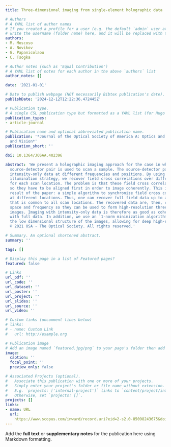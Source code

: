 ```yaml
---
title: Three-dimensional imaging from single-element holographic data

# Authors
# A YAML list of author names
# If you created a profile for a user (e.g. the default `admin` user at `content/authors/admin/`), 
# write the username (folder name) here, and it will be replaced with their full name and linked to their profile.
authors:
- M. Moscoso
- A. Novikov
- G. Papanicolaou
- C. Tsogka

# Author notes (such as 'Equal Contribution')
# A YAML list of notes for each author in the above `authors` list
author_notes: []

date: '2021-01-01'

# Date to publish webpage (NOT necessarily Bibtex publication's date).
publishDate: '2024-12-12T12:22:36.472445Z'

# Publication type.
# A single CSL publication type but formatted as a YAML list (for Hugo requirements).
publication_types:
- article-journal

# Publication name and optional abbreviated publication name.
publication: '*Journal of the Optical Society of America A: Optics and Image Science,
  and Vision*'
publication_short: ''

doi: 10.1364/JOSAA.402396

abstract: 'We present a holographic imaging approach for the case in which a single
  source-detector pair is used to scan a sample. The source-detector pair collects
  intensity-only data at different frequencies and positions. By using an appropriate
  illumination strategy, we recover field cross correlations over different frequencies
  for each scan location. The problem is that these field cross correlations are asynchronized,
  so they have to be aligned first in order to image coherently. This is the main
  result of the paper: a simple algorithm to synchronize field cross correlations
  at different locations. Thus, one can recover full field data up to a global phase
  that is common to all scan locations. The recovered data are, then, coherent over
  space and frequency so they can be used to form high-resolution three-dimensional
  images. Imaging with intensity-only data is therefore as good as coherent imaging
  with full data. In addition, we use an `1-norm minimization algorithm that promotes
  the low dimensional structure of the images, allowing for deep high-resolution imaging.
  © 2021 OSA - The Optical Society. All rights reserved.'

# Summary. An optional shortened abstract.
summary: ''

tags: []

# Display this page in a list of Featured pages?
featured: false

# Links
url_pdf: ''
url_code: ''
url_dataset: ''
url_poster: ''
url_project: ''
url_slides: ''
url_source: ''
url_video: ''

# Custom links (uncomment lines below)
# links:
# - name: Custom Link
#   url: http://example.org

# Publication image
# Add an image named `featured.jpg/png` to your page's folder then add a caption below.
image:
  caption: ''
  focal_point: ''
  preview_only: false

# Associated Projects (optional).
#   Associate this publication with one or more of your projects.
#   Simply enter your project's folder or file name without extension.
#   E.g. `projects: ['internal-project']` links to `content/project/internal-project/index.md`.
#   Otherwise, set `projects: []`.
projects: []
links:
- name: URL
  url: 
    https://www.scopus.com/inward/record.uri?eid=2-s2.0-85098243675&doi=10.1364%2fJOSAA.402396&partnerID=40&md5=ac941aba456f37bfb63edead3843c743
---
```


Add the **full text** or **supplementary notes** for the publication here using Markdown formatting.

